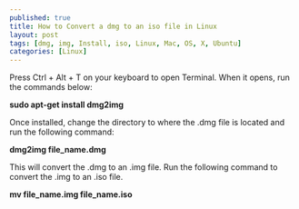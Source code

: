 ```yaml
---
published: true
title: How to Convert a dmg to an iso file in Linux
layout: post
tags: [dmg, img, Install, iso, Linux, Mac, OS, X, Ubuntu]
categories: [Linux]
---
```

Press Ctrl + Alt + T on your keyboard to open Terminal. When it opens, run the commands below:

<strong>sudo apt-get install dmg2img</strong>

Once installed, change the directory to where the .dmg file is located and run the following command:

<strong>dmg2img file_name.dmg</strong>

This will convert the .dmg to an .img file. Run the following command to convert the .img to an .iso file.

<strong>mv file_name.img file_name.iso</strong>